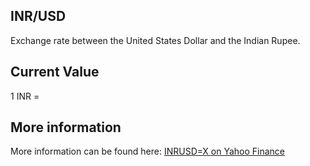 ## INR/USD

Exchange rate between the United States Dollar and the Indian Rupee.

## Current Value

1 INR = <Topic topic="finance/stock-exchange/currency/INR/USD" decimals="3" unit="USD"/>

## More information

More information can be found here: [INRUSD=X on Yahoo Finance](https://finance.yahoo.com/quote/INRUSD=X/)
